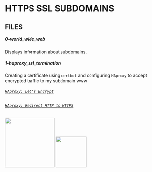 # HTTPS SSL SUBDOMAINS

## FILES

##### 0-world_wide_web
Displays information about subdomains.

##### 1-haproxy_ssl_termination
Creating a certificate using `certbot` and configuring `HAproxy` to accept
 encrypted traffic to my subdomain www

###### [`HAproxy: Let's Encrypt`](https://www.digitalocean.com/community/tutorials/how-to-secure-haproxy-with-let-s-encrypt-on-ubuntu-14-04)

###### [`HAproxy: Redirect HTTP to HTTPS`](https://www.haproxy.com/blog/redirect-http-to-https-with-haproxy/)

<img src="https://cdn.haproxy.com/wp-content/uploads/2018/05/Blog-image-Lets-Encrypt.png" width="160" height=auto/>

<img src="https://www.websitepulse.com/blog/uploads/SSL-Secure-Connection.png" width="100" height=auto/>